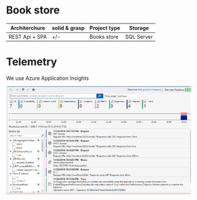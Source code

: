 # Book store
 
| Architerchure | solid & grasp | Project type | Storage     | 
| ------------- | --------------| ------------ | ----------- |
| REST Api + SPA| +/-           | Books store  | SQL Server  |

# Telemetry
We use Azure Application Insights

![screen](https://github.com/bohdanka194/project/blob/master/misc/Screenshot_16.png)

